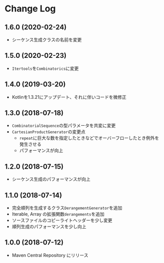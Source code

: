 # Change Log

## 1.6.0 (2020-02-24)
- シーケンス生成クラスの名前を変更

## 1.5.0 (2020-02-23)
- `Itertools`を`Combinatorics`に変更

## 1.4.0 (2019-03-20)
- Kotlinを1.3.21にアップデート、それに伴いコードを微修正

## 1.3.0 (2018-07-18)
- `CombinatorialSequence`の型パラメータを共変に変更
- `CartesianProductGenerator`の変更点
    - `repeat`に巨大な数を指定したときなどでオーバーフローしたとき例外を発生させる
    - パフォーマンスが向上

## 1.2.0 (2018-07-15)
- シーケンス生成のパフォーマンスが向上

## 1.1.0 (2018-07-14)

- 完全順列を生成するクラス`DerangementGenerator`を追加
- Iterable, Array の拡張関数`derangements`を追加
- ソースファイルのコピーライトヘッダーを少し変更
- 順列生成のパフォーマンスを少し向上

## 1.0.0 (2018-07-12)
- Maven Central Repository にリリース
